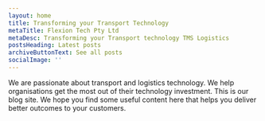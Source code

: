 ```yaml
---
layout: home
title: Transforming your Transport Technology
metaTitle: Flexion Tech Pty Ltd
metaDesc: Transforming your Transport technology TMS Logistics
postsHeading: Latest posts
archiveButtonText: See all posts
socialImage: ''
---
```

We are passionate about transport and logistics technology. We help organisations get the most out of their technology investment. This is our blog site. We hope you find some useful content here that helps you deliver better outcomes to your customers.

![]()
